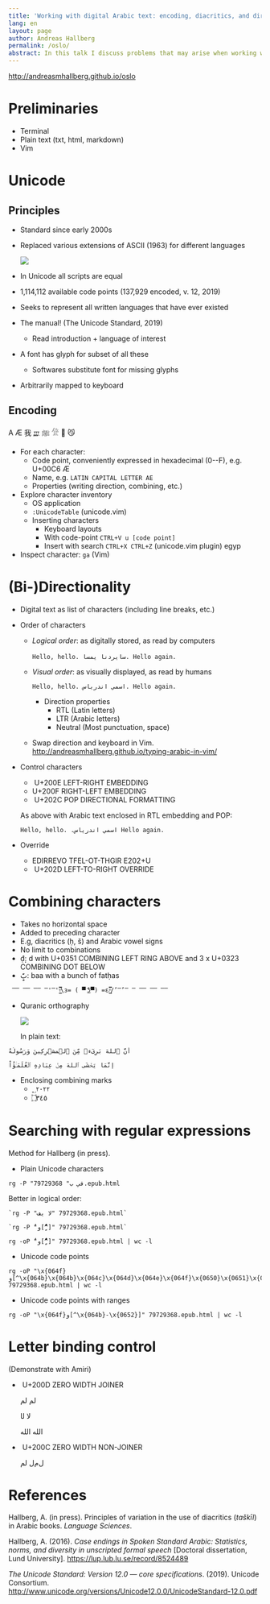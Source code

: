 ```yaml
---
title: 'Working with digital Arabic text: encoding, diacritics, and directionality' 
lang: en
layout: page
author: Andreas Hallberg
permalink: /oslo/
abstract: In this talk I discuss problems that may arise when working with complicated scripts, such as Arabic, in a digital environment, including problems related to directionality, combining characters (such as vowel signs), and various specialized characters. Problems of this kind may affect both input and display of text, as well as text searches. To deal with these issues it is often helpful to understand and engage with the text on the level of digital character encoding, rather than on the level of visual display. In the talk I discuss the Unicode standard for character encoding and show some practical examples and useful tools for working with Arabic text as abstract digitally encoded characters.
---
```

 
<http://andreasmhallberg.github.io/oslo>

# Preliminaries

- Terminal
- Plain text (txt, html, markdown)
- Vim
  
# Unicode 

## Principles
 
- Standard since early 2000s
- Replaced various extensions of ASCII (1963) for different languages

  ![](ascii.png)

- In Unicode all scripts are equal
- 1,114,112 available code points (137,929 encoded, v. 12, 2019)
- Seeks to represent all written languages that have ever existed
- The manual! (The Unicode Standard, 2019)
  - Read introduction + language of interest
- A font has glyph for subset of all these
  - Softwares substitute font for missing glyphs
- Arbitrarily mapped to keyboard

## Encoding
 
A Æ 我 𐎄  ﷺ  𓀍  🤷 😼 

- For each character:
  - Code point, conveniently expressed in hexadecimal (0--F), e.g. U+00C6 Æ
  - Name, e.g. `LATIN CAPITAL LETTER AE`
  - Properties (writing direction, combining, etc.)
- Explore character inventory
  - OS application
  - `:UnicodeTable` (unicode.vim)
  - Inserting characters
    - Keyboard layouts
    - With code-point `CTRL+V u [code point]`
    - Insert with search `CTRL+X CTRL+Z` (unicode.vim plugin) egyp
- Inspect character: `ga` (Vim)

# (Bi-)Directionality

- Digital text as list of characters (including line breaks, etc.)
- Order of characters
  - *Logical order*: as digitally stored, as read by computers

    ‭`Hello, hello. اسمي اندرياس. Hello again.`

  - *Visual order*: as visually displayed, as read by humans

    `Hello, hello. اسمي اندرياس. Hello again.`

    - Direction properties
      - RTL (Latin letters)
      - LTR (Arabic letters)
      - Neutral (Most punctuation, space)

  - Swap direction and keyboard in Vim.  
    <http://andreasmhallberg.github.io/typing-arabic-in-vim/>
 
- Control characters
  - ‪ U+200E LEFT-RIGHT EMBEDDING
  - ‫ U+200F RIGHT-LEFT EMBEDDING
  - ‬ U+202C POP DIRECTIONAL FORMATTING

  As above with Arabic text enclosed in RTL embedding and POP:

  `Hello, hello. ‫اسمي اندرياس.‬ Hello again.`

- Override
  - ‮ U+202E RIGHT-TO-LEFT OVERRIDE
  - ‭ U+202D LEFT-TO-RIGHT OVERRIDE

# Combining characters

- Takes no horizontal space
- Added to preceding character 
- E.g, diacritics (ḥ, š) and Arabic vowel signs
- No limit to combinations
- ḍ̣̣͑: d with U+0351 COMBINING LEFT RING ABOVE and 3 x U+0323 COMBINING DOT BELOW
- بَََََََِِِِِِِ: baa with a bunch of fatḥas

```
 ̿̿ ̿̿ ̿̿ ̿'̿'\̵͇̿̿\з= ( ▀ ͜͞ʖ▀) =ε/̵͇̿̿/’̿’̿ ̿ ̿̿ ̿̿ ̿̿
```


- Quranic orthography

  ![](quran.png) <!-- quran.pdf -->

  In plain text:

```
أَنَّ ٱللهَ بَرِىٓءࣱ مِّنَ ٱلۡ‍مشۡرِكِينَ وَرَسُولُهُ

إِنَّمَا يَخۡشَى ٱللهَ مِنۡ عِبَادِهِ ٱلۡعُلَمَـٰۤؤُاْ
```

- Enclosing combining marks
  - ؁٢٠٢٢
  - ۝٣٤٥

# Searching with regular expressions

Method for Hallberg (in press).

- Plain Unicode characters

```
rg -P "في ب" 79729368.epub.html
```

  Better in logical order:

```
‭`rg -P "في ال" 79729368.epub.html`
```
 

```
‭`rg -P "ُو[^ًٌٍَُِّْ]" 79729368.epub.html`
```

```
‭rg -oP "ُو[^ًٌٍَُِّْ]" 79729368.epub.html | wc -l
```

- Unicode code points

```
rg -oP "\x{064f}و[^\x{064b}\x{064b}\x{064c}\x{064d}\x{064e}\x{064f}\x{0650}\x{0651}\x{0652}]" 79729368.epub.html | wc -l
```

- Unicode code points with ranges

```
rg -oP "\x{064f}و[^\x{064b}-\x{0652}]" 79729368.epub.html | wc -l
```

# Letter binding control

(Demonstrate with Amiri)

- ‍ U+200D ZERO WIDTH JOINER

  لم ل‍م

  لا ل‍ا

  الله الل‍ه

- ‌ U+200C ZERO WIDTH NON-JOINER

  ل‌م‌ل‌ لم

# References

Hallberg, A. (in press). Principles of variation in the use of diacritics (*taškīl*) in Arabic books. *Language Sciences*.

Hallberg, A. (2016). *Case endings in Spoken Standard Arabic: Statistics, norms, and diversity in unscripted formal speech* \[Doctoral dissertation, Lund University\]. <https://lup.lub.lu.se/record/8524489>

*The Unicode Standard: Version 12.0 — core specifications*. (2019). Unicode Consortium. <http://www.unicode.org/versions/Unicode12.0.0/UnicodeStandard-12.0.pdf>
